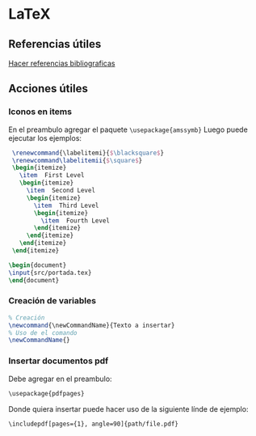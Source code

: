 # LaTeX

## Referencias útiles

[Hacer referencias bibliograficas](https://mauricioanderson.com/curso-latex-referencias-bibliografia-bibtex/)

## Acciones útiles

### Iconos en items

En el preambulo agregar el paquete `\usepackage{amssymb}`
Luego puede ejecutar los ejemplos:

```latex
 \renewcommand{\labelitemi}{$\blacksquare$}
 \renewcommand\labelitemii{$\square$}
 \begin{itemize}
   \item  First Level
   \begin{itemize}
     \item  Second Level
     \begin{itemize}
       \item  Third Level
       \begin{itemize}
         \item  Fourth Level
       \end{itemize}
     \end{itemize}
   \end{itemize}
 \end{itemize}
```

```tex
\begin{document}
\input{src/portada.tex}
\end{document}
```

### Creación de variables

```tex
% Creación
\newcommand{\newCommandName}{Texto a insertar}
% Uso de el comando
\newCommandName{}
```
### Insertar documentos pdf

Debe agregar en el preambulo:
```bash
\usepackage{pdfpages}
```

Donde quiera insertar puede hacer uso de la siguiente línde de ejemplo:

```
\includepdf[pages={1}, angle=90]{path/file.pdf}

```
